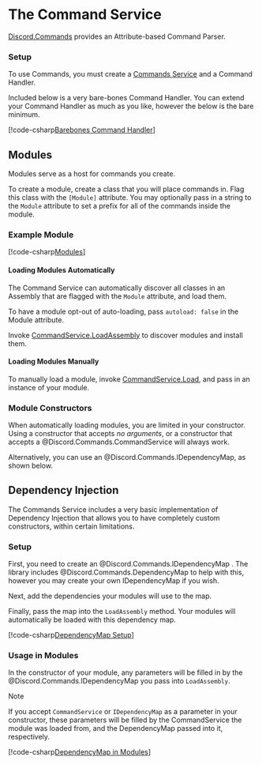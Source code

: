 # The Command Service

[Discord.Commands](xref:Discord.Commands) provides an Attribute-based Command Parser.

### Setup

To use Commands, you must create a [Commands Service](xref:Discord.Commands.CommandService) and a Command Handler.

Included below is a very bare-bones Command Handler. You can extend your Command Handler as much as you like, however the below is the bare minimum.

[!code-csharp[Barebones Command Handler](samples/command_handler.cs)]

## Modules

Modules serve as a host for commands you create. 

To create a module, create a class that you will place commands in. Flag this class with the `[Module]` attribute. You may optionally pass in a string to the `Module` attribute to set a prefix for all of the commands inside the module.

### Example Module

[!code-csharp[Modules](samples/module.cs)]

#### Loading Modules Automatically

The Command Service can automatically discover all classes in an Assembly that are flagged with the `Module` attribute, and load them.

To have a module opt-out of auto-loading, pass `autoload: false` in the Module attribute.

Invoke [CommandService.LoadAssembly](xref:Discord.Commands.CommandService#Discord_Commands_CommandService_LoadAssembly) to discover modules and install them.

#### Loading Modules Manually

To manually load a module, invoke [CommandService.Load](xref:Discord.Commands.CommandService#Discord_Commands_CommandService_Load), and pass in an instance of your module.

### Module Constructors

When automatically loading modules, you are limited in your constructor. Using a constructor that accepts _no arguments_, or a constructor that accepts a @Discord.Commands.CommandService will always work.

Alternatively, you can use an @Discord.Commands.IDependencyMap, as shown below.

## Dependency Injection

The Commands Service includes a very basic implementation of Dependency Injection that allows you to have completely custom constructors, within certain limitations.

### Setup

First, you need to create an @Discord.Commands.IDependencyMap . The library includes @Discord.Commands.DependencyMap to help with this, however you may create your own IDependencyMap if you wish. 

Next, add the dependencies your modules will use to the map. 

Finally, pass the map into the `LoadAssembly` method. Your modules will automatically be loaded with this dependency map.

[!code-csharp[DependencyMap Setup](samples/dependency_map_setup.cs)]

### Usage in Modules

In the constructor of your module, any parameters will be filled in by the @Discord.Commands.IDependencyMap you pass into `LoadAssembly`.

>[!NOTE]
>If you accept `CommandService` or `IDependencyMap`  as a parameter in your constructor, these parameters will be filled by the CommandService the module was loaded from, and the DependencyMap passed into it, respectively. 

[!code-csharp[DependencyMap in Modules](samples/dependency_module.cs)]